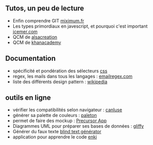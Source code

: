 
## Tutos, un peu de lecture
 - Enfin comprendre GIT [miximum.fr](https://www.miximum.fr/blog/enfin-comprendre-git/)
 - Les types primordiaux en javescript, et pourquoi c'est important [jcemer.com](https://jcemer.com/types-in-javascript-what-you-should-care.html)
 - QCM de [alsacreation](https://www.alsacreations.com/quiz/)
 - QCM de [khanacademy](https://fr.khanacademy.org/computing/computer-programming/html-css-js/html-css-js-intro/e/quiz--html-css-recap)

## Documentation
 - spécificité et pondération des sélecteurs [css](https://developer.mozilla.org/fr/docs/Apprendre/CSS/Introduction_%C3%A0_CSS/La_cascade_et_l_h%C3%A9ritage)
 - regex, les mails dans tous les langages : [emailregex.com](http://emailregex.com/)
 - liste des différents design pattern : [wikipedia](https://fr.wikipedia.org/wiki/Patron_de_conception)
 
 ## outils en ligne ##
 - vérifier les compatibilités selon navigateur : [canIuse](http://caniuse.com/)
 - générer sa palette de couleurs : [paleton](http://paletton.com/)
 - permet de faire des mockup : [Precursor App](https://precursorapp.com/)
 - Diagrammes UML pour préparer ses bases de données : [gliffy](https://www.gliffy.com/)
 - Générer du faux texte [blind text générator](http://www.blindtextgenerator.com/fr)
 - application pour apprendre le code [enki](https://play.google.com/store/apps/details?id=com.enki.insights)
